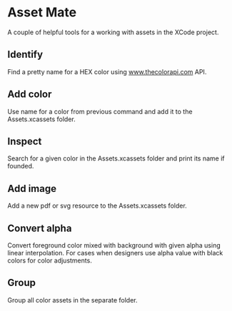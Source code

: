 # Asset Mate

A couple of helpful tools for a working with assets in the XCode project.

## Identify

Find a pretty name for a HEX color using www.thecolorapi.com API.

## Add color

Use name for a color from previous command and add it to the Assets.xcassets folder.

## Inspect

Search for a given color in the Assets.xcassets folder and print its name if founded.

## Add image

Add a new pdf or svg resource to the Assets.xcassets folder.

## Convert alpha

Convert foreground color mixed with background with given alpha using linear interpolation.
For cases when designers use alpha value with black colors for color adjustments.

## Group

Group all color assets in the separate folder.

